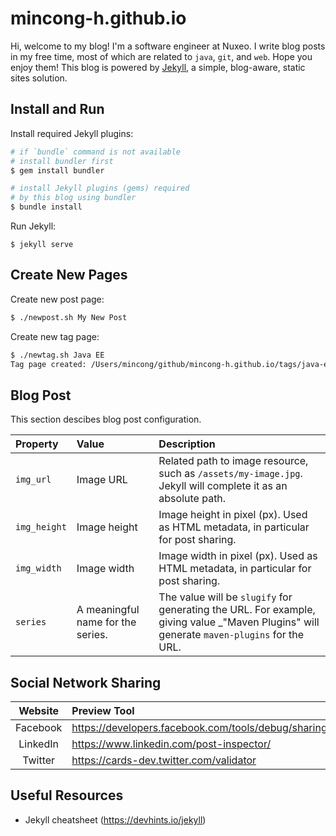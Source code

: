 # mincong-h.github.io

Hi, welcome to my blog! I'm a software engineer at Nuxeo. I write blog posts in
my free time, most of which are related to `java`, `git`, and `web`. Hope you
enjoy them! This blog is powered by [Jekyll][1], a simple, blog-aware, static
sites solution.

## Install and Run

Install required Jekyll plugins:

```sh
# if `bundle` command is not available
# install bundler first
$ gem install bundler

# install Jekyll plugins (gems) required
# by this blog using bundler
$ bundle install
```

Run Jekyll:

```
$ jekyll serve
```

## Create New Pages

Create new post page:

```sh
$ ./newpost.sh My New Post
```

Create new tag page:

```sh
$ ./newtag.sh Java EE
Tag page created: /Users/mincong/github/mincong-h.github.io/tags/java-ee.md
```

## Blog Post

This section descibes blog post configuration.

Property | Value | Description
:--- | :--- | :---
`img_url` | Image URL | Related path to image resource, such as `/assets/my-image.jpg`. Jekyll will complete it as an absolute path.
`img_height` | Image height | Image height in pixel (px). Used as HTML metadata, in particular for post sharing.
`img_width` | Image width | Image width in pixel (px). Used as HTML metadata, in particular for post sharing.
`series` | A meaningful name for the series. | The value will be `slugify` for generating the URL. For example, giving value _"Maven Plugins" will generate `maven-plugins` for the URL.

## Social Network Sharing

Website | Preview Tool
:---: | :---
Facebook | <https://developers.facebook.com/tools/debug/sharing/>
LinkedIn | <https://www.linkedin.com/post-inspector/>
Twitter | <https://cards-dev.twitter.com/validator>

## Useful Resources

- Jekyll cheatsheet (<https://devhints.io/jekyll>)

[1]: https://jekyllrb.com/
[json-ld]: https://json-ld.org/
[lang]: https://developer.mozilla.org/en-US/docs/Web/HTML/Global_attributes/lang
